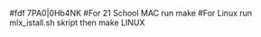 #fdf
7PA0|0Hb4NK
#For 21 School MAC 
run make 
#For Linux 
run mlx_istall.sh skript then make LINUX

